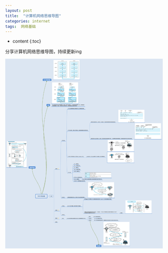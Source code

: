 ```yaml
---
layout: post
title:  "计算机网络思维导图"
categories: internet
tags:  网络基础
---
```


* content
{:toc}

分享计算机网络思维导图，持续更新ing

<!--more-->

![](https://github.com/ChengKeJ/ChengKeJ.github.io/blob/master/img/internet.png)
